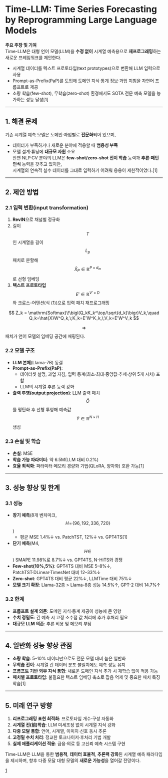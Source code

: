 # Time-LLM: Time Series Forecasting by Reprogramming Large Language Models

**주요 주장 및 기여**  
Time-LLM은 대형 언어 모델(LLM)을 **수정 없이** 시계열 예측용으로 **재프로그래밍**하는 새로운 프레임워크를 제안한다.  
-  시계열 데이터를 텍스트 프로토타입(text prototypes)으로 변환해 LLM 입력으로 사용  
-  Prompt-as-Prefix(PaP)를 도입해 도메인 지식·통계 정보·과업 지침을 자연어 프롬프트로 제공  
-  소량 학습(few-shot), 무학습(zero-shot) 환경에서도 SOTA 전문 예측 모델을 능가하는 성능 달성[1]

***

## 1. 해결 문제  
기존 시계열 예측 모델은 도메인·과업별로 **전문화**되어 있으며,  
- 데이터가 부족하거나 새로운 분야에 적용할 때 **범용성 부족**  
- 모델 설계·튜닝에 **대규모 자원** 소요  
반면 NLP·CV 분야의 LLM은 **few-shot/zero-shot 전이 학습** 능력과 **추론·패턴 인식** 능력을 갖추고 있지만,  
시계열의 연속적 실수 데이터를 그대로 입력하기 어려워 응용이 제한적이었다.[1]

***

## 2. 제안 방법  
### 2.1 입력 변환(input transformation)  
1) **RevIN**으로 채널별 정규화  
2) 길이 $$T$$인 시계열을 길이 $$L_p$$ 패치로 분할해 $$\hat{X}_P\in\mathbb{R}^{P\times d_m}$$로 선형 임베딩  
3) **텍스트 프로토타입** $$E'\in\mathbb{R}^{V'\times D}$$와 크로스-어텐션(식 (1))으로 입력 패치 재프로그래밍  

$$
     Z_k = \mathrm{Softmax}\!\bigl(Q_kK_k^\top/\sqrt{d_k}\bigr)V_k,\quad Q_k=\hat{X}W^Q_k,\;K_k=E'W^K_k,\;V_k=E'W^V_k
   $$  
   
   $$\Rightarrow$$ 패치가 언어 모델의 임베딩 공간에 매핑된다.

### 2.2 모델 구조  
- **LLM 본체**(Llama-7B) 동결  
- **Prompt-as-Prefix(PaP)**:  
  - 데이터셋 설명, 과업 지침, 입력 통계(최소·최대·중앙값·추세·상위 5개 시차) 포함  
  - LLM의 시계열 추론 능력 강화  
- **출력 투영(output projection)**: LLM 출력 패치 $$\widetilde{O}$$를 평탄화 후 선형 투영해 예측값 $$\hat{Y}\in\mathbb{R}^{N\times H}$$ 생성  

### 2.3 손실 및 학습  
- **손실**: MSE  
- **학습 가능 파라미터**: 약 6.5M(LLM 대비 0.2%)  
- **효율 최적화**: 파라미터·메모리 경량화 기법(QLoRA, 양자화) 호환 가능[1]

***

## 3. 성능 향상 및 한계  
### 3.1 성능  
- **장기 예측**(8개 벤치마크, $$\!H\!=\!\{96,192,336,720\}$$)  
  - 평균 MSE 1.4%↓ vs. PatchTST, 12%↓ vs. GPT4TS[1]
- **단기 예측**(M4, $$H\in$$) SMAPE 11.98%로 8.7%↓ vs. GPT4TS, N-HiTS와 경쟁
- **Few-shot(10%,5%)**: GPT4TS 대비 MSE 5–8%↓, PatchTST·DLinear·TimesNet 대비 12–33%↓  
- **Zero-shot**: GPT4TS 대비 평균 22%↓, LLMTime 대비 75%↓  
- **모델 크기 확장**: Llama-32층 > Llama-8층 성능 14.5%↑, GPT-2 대비 14.7%↑

### 3.2 한계  
- **프롬프트 설계 의존**: 도메인 지식·통계 제공이 성능에 큰 영향  
- **수치 정밀도**: 긴 예측 시 고정 소수점 값 처리에 추가 후처리 필요  
- **대규모 LLM 의존**: 추론 비용 및 메모리 부담  

***

## 4. 일반화 성능 향상 관점  
- **소량 학습**: 5–10% 데이터만으로도 전문 모델 대비 높은 일반화  
- **무학습 전이**: 시계열 간 데이터 분포 불일치에도 예측 성능 유지  
- **프롬프트 기반 외부 지식 통합**: 새로운 도메인 지식 추가 시 재학습 없이 적용 가능  
- **패치별 프로토타입**: 불필요한 텍스트 임베딩 축소로 잡음 억제 및 중요한 패치 특징 학습[1]

***

## 5. 미래 연구 방향  
1. **리프로그래밍 표현 최적화**: 프로토타입 개수·구성 자동화  
2. **시계열 전(前)학습**: LLM 미세조정 없이 시계열 지식 강화  
3. **다중 모달 통합**: 언어, 시계열, 이미지·신호 동시 추론  
4. **고정밀 수치 처리**: 정교한 토크나이저·후처리 기법 개발  
5. **실제 애플리케이션 적용**: 금융·의료 등 고신뢰 예측 시스템 구현  

Time-LLM은 LLM을 통한 **범용적**, **데이터 효율적**, **추론력 강화**된 시계열 예측 패러다임을 제시하며, 향후 다중 모달 대형 모델의 **새로운 가능성**을 열어갈 전망이다.

[1](https://ppl-ai-file-upload.s3.amazonaws.com/web/direct-files/attachments/65988149/ec6955f6-b323-447d-b386-7fe18dab92ca/2310.01728v2.pdf)
